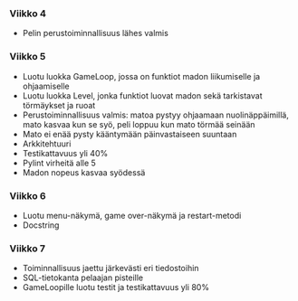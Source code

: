 ### Viikko 4

- Pelin perustoiminnallisuus lähes valmis

### Viikko 5

- Luotu luokka GameLoop, jossa on funktiot madon liikumiselle ja ohjaamiselle 
- Luotu luokka Level, jonka funktiot luovat madon sekä tarkistavat törmäykset ja ruoat
- Perustoiminnallisuus valmis: matoa pystyy ohjaamaan nuolinäppäimillä, mato kasvaa kun se syö, peli loppuu kun mato törmää seinään
- Mato ei enää pysty kääntymään päinvastaiseen suuntaan
- Arkkitehtuuri
- Testikattavuus yli 40%
- Pylint virheitä alle 5 
- Madon nopeus kasvaa syödessä

### Viikko 6

- Luotu menu-näkymä, game over-näkymä ja restart-metodi 
- Docstring

### Viikko 7

- Toiminnallisuus jaettu järkevästi eri tiedostoihin
- SQL-tietokanta pelaajan pisteille
- GameLoopille luotu testit ja testikattavuus yli 80%
